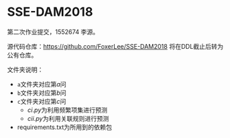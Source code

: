 # SSE-DAM2018
第二次作业提交，1552674 李源。

源代码仓库：https://github.com/FoxerLee/SSE-DAM2018 将在DDL截止后转为公有仓库。

文件夹说明：

- `a`文件夹对应第$a$问
- `b`文件夹对应第$b$问
- `c`文件夹对应第$c$问
  - $ci.py$为利用频繁项集进行预测
  - $cii.py$为利用关联规则进行预测
- requirements.txt为所用到的依赖包